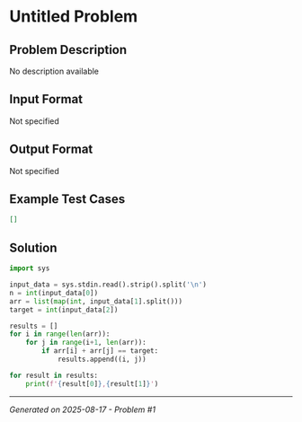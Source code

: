# Untitled Problem

## Problem Description
No description available

## Input Format
Not specified

## Output Format
Not specified

## Example Test Cases
```json
[]
```

## Solution
```python
import sys

input_data = sys.stdin.read().strip().split('\n')
n = int(input_data[0])
arr = list(map(int, input_data[1].split()))
target = int(input_data[2])

results = []
for i in range(len(arr)):
    for j in range(i+1, len(arr)):
        if arr[i] + arr[j] == target:
            results.append((i, j))

for result in results:
    print(f'{result[0]},{result[1]}')
```

---
*Generated on 2025-08-17 - Problem #1*